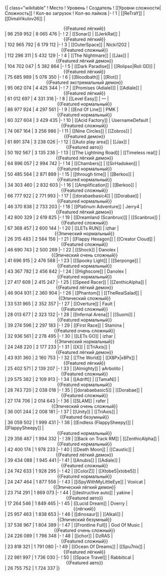 {| class="wikitable"
! Место
! Уровень
! Создатель
! [[Уровни сложности|Сложность]]
! Кол-во загрузок
! Кол-во лайков
|-
! 1
| [[ReTraY]]
| [[DimaVikulov26]]
| <center>{{Featured лёгкий}}</center>
| 96 259 952
| 8 065 476
|-
! 2
| [[Sonar]]
| [[JerkRat]]
| <center>{{Featured лёгкий}}</center>
| 102 965 792
| 6 179 112
|-
! 3
| [[OuterSpace]]
| Nicki1202
| <center>{{Featured сложный}}</center>
| 112 296 311
| 5 432 129
|-
! 4
| [[The Nightmare]]
| [[Jax]]
| <center>{{Featured лёгкий демон}}</center>
| 104 702 047
| 5 382 864
|-
! 5
| [[Dark Paradise]]
| [[Rolipso|Roli GD]]
| <center>{{Featured лёгкий}}</center>
| 75 685 989
| 5 076 350
|-
! 6
| [[Bloodbath]]
| [[Riot]]
| <center>{{Featured экстремальный демон}}</center>
| 95 062 074
| 4 425 344
|-
! 7
| [[Promises (Adiale)]]
| [[Adiale]]
| <center>{{Featured лёгкий}}</center>
| 61 012 697
| 4 331 316
|-
! 8
| [[Level Easy]]
| —
| <center>{{Featured нормальный}}</center>
| 86 977 924
| 4 297 561
|-
! 9
| [[End Of Line]]
| PMK
| <center>{{Featured нормальный}}</center>
| 60 327 604
| 3 429 435
|-
! 10
| [[Acid Factory]]
| UsernameDefault
| <center>{{Featured сложный}}</center>
| 74 067 164
| 3 256 986
|-
! 11
| [[Nine Circles]]
| [[Zobros]]
| <center>{{Featured демон}}</center>
| 61 891 374
| 3 238 026
|-
! 12
| [[Auto play area]]
| [[Jax]]
| <center>{{Featured авто}}</center>
| 50 192 567
| 3 135 236
|-
! 13
| [[The Lightning Road]]
| [[Timeless real]]
| <center>{{Featured лёгкий демон}}</center>
| 64 896 057
| 2 994 742
|-
! 14
| [[Chambers]]
| [[SirHadoken]]
| <center>{{Featured нормальный}}</center>
| 50 485 564
| 2 871 889
|-
! 15
| [[through time]]
| [[Berkoo]]
| <center>{{Featured нормальный}}</center>
| 34 303 460
| 2 832 603
|-
! 16
| [[Amplification]]
| [[Berkoo]]
| <center>{{Featured сложный}}</center>
| 66 777 922
| 2 771 993
|-
! 17
| [[dorabaebasic4]]
| [[Dorabae]]
| <center>{{Featured нормальный}}</center>
| 46 370 838
| 2 733 203
|-
! 18
| [[Platinum Adventure]]
| Jerry4
| <center>{{Featured лёгкий демон}}</center>
| 42 800 329
| 2 619 825
|-
! 19
| [[Dreamland (Scanbrux)]]
| [[Scanbrux]]
| <center>{{Featured сложный}}</center>
| 67 368 457
| 2 600 144
|-
! 20
| [[LETs  RUN]]
| izhar
| <center>{{Эпический нормальный}}</center>
| 26 315 483
| 2 584 156
|-
! 21
| [[Flappy Hexagon]]
| [[Creator Cloud]]
| <center>{{Featured сложный}}</center>
| 46 690 743
| 2 500 269
|-
! 22
| [[Shock]]
| Danolex
| <center>{{Эпический очень сложный}}</center>
| 41 696 915
| 2 476 588
|-
! 23
| [[Spooky Light]]
| [[Serponge]]
| <center>{{Featured нормальный}}</center>
| 43 367 782
| 2 456 842
|-
! 24
| [[Highscore]]
| Danolex
| <center>{{Featured нормальный}}</center>
| 27 417 609
| 2 415 247
|-
! 25
| [[Speed Racer]]
| [[ZenthicAlpha]]
| <center>{{Featured лёгкий демон}}</center>
| 46 904 931
| 2 360 904
|-
! 26
| [[Phantom]]
| [[TheRealSalad]]
| <center>{{Эпический сложный}}</center>
| 33 531 965
| 2 352 357
|-
! 27
| [[Overture]]
| Fault
| <center>{{Featured сложный}}</center>
| 28 013 677
| 2 323 132
|-
! 28
| [[Infernal Arena]]
| [[Suomi]]
| <center>{{Featured нормальный}}</center>
| 39 274 596
| 2 297 183
|-
! 29
| [[First Race]]
| Stamina
| <center>{{Featured очень сложный}}</center>
| 32 936 561
| 2 278 495
|-
! 30
| [[LETs GO]]
| izhar
| <center>{{Эпический нормальный}}</center>
| 24 248 220
| 2 177 233
|-
! 31
| [[X]]
| [[TriAxis]]
| <center>{{Featured лёгкий демон}}</center>
| 43 931 360
| 2 160 753
|-
! 32
| [[The World]]
| [[X8Px|x8Px]]
| <center>{{Featured лёгкий}}</center>
| 25 402 571
| 2 139 207
|-
! 33
| [[Almighty]]
| aArbolito
| <center>{{Featured сложный}}</center>
| 29 575 382
| 2 109 913
|-
! 34
| [[Adrift]]
| [[TamaN]]
| <center>{{Featured нормальный}}</center>
| 28 743 720
| 2 038 018
|-
! 35
| [[dorabaebasic5]]
| [[Dorabae]]
| <center>{{Featured сложный}}</center>
| 27 174 706
| 2 014 643
|-
! 36
| [[SLAM]]
| rafer
| <center>{{Эпический очень сложный}}</center>
| 36 001 244
| 2 008 181
|-
! 37
| [[Unity]]
| [[TriAxis]]
| <center>{{Featured безумный}}</center>
| 36 059 502
| 1 999 431
|-
! 38
| [[Endless (FlappySheepy)]]
| [[FlappySheepy]]
| <center>{{Featured нормальный}}</center>
| 29 356 467
| 1 994 332
|-
! 39
| [[Back on Track RM]]
| [[ZenthicAlpha]]
| <center>{{Featured нормальный}}</center>
| 42 400 174
| 1 978 233
|-
! 40
| [[Death Moon]]
| [[Caustic]]
| <center>{{Featured лёгкий демон}}</center>
| 39 434 088
| 1 945 441
|-
! 41
| [[Anubis]]
| [[Adiale]]
| <center>{{Featured сложный}}</center>
| 24 742 633
| 1 928 295
|-
! 42
| [[ColorZ]]
| [[Xtobe5|xtobe5]]
| <center>{{Featured нормальный}}</center>
| 24 247 464
| 1 877 556
|-
! 43
| [[iSpyWithMyLittleEye]]
| Voxicat
| <center>{{Эпический лёгкий демон}}</center>
| 23 714 291
| 1 869 073
|-
! 44
| [[destructive auto]]
| yakine
| <center>{{Featured авто}}</center>
| 17 264 546
| 1 849 465
|-
! 45
| [[Lucid Dream]]
| Dverry
| <center>{{лёгкий}}</center>
| 25 957 463
| 1 838 653
|-
! 46
| [[dinosaur]]
| [[Alkali]]
| <center>{{Эпический безумный}}</center>
| 37 538 967
| 1 804 389
|-
! 47
| [[Frontline Full]]
| God Of Music
| <center>{{Featured очень сложный}}</center>
| 24 226 089
| 1 798 348
|-
! 48
| [[ichor]]
| DzRAS
| <center>{{Featured сложный}}</center>
| 23 818 321
| 1 791 080
|-
! 49
| [[Ocean Of Dreams]]
| [[Spu7nix]]
| <center>{{Featured лёгкий}}</center>
| 22 981 997
| 1 736 030
|-
! 50
| [[Space Travel]]
| Rabbitical
| <center>{{Featured авто}}</center>
| 26 755 752
| 1 724 337
|}